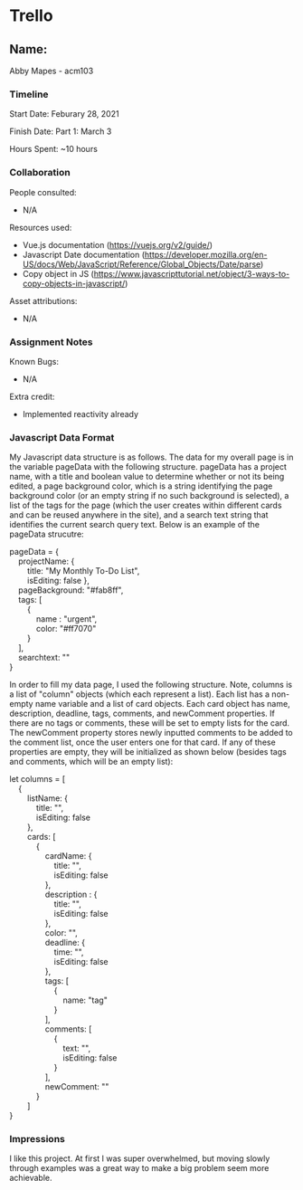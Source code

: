 # Trello

## Name: 
Abby Mapes - acm103

### Timeline

Start Date: Feburary 28, 2021

Finish Date: Part 1: March 3

Hours Spent: ~10 hours


### Collaboration

People consulted:
- N/A

Resources used:
- Vue.js documentation (https://vuejs.org/v2/guide/)
- Javascript Date documentation (https://developer.mozilla.org/en-US/docs/Web/JavaScript/Reference/Global_Objects/Date/parse)
- Copy object in JS (https://www.javascripttutorial.net/object/3-ways-to-copy-objects-in-javascript/)

Asset attributions:
- N/A

### Assignment Notes

Known Bugs:
- N/A

Extra credit:
- Implemented reactivity already 

### Javascript Data Format

My Javascript data structure is as follows. The data for my overall page is in the variable pageData with the following structure. pageData has a project name, with a title and boolean value to determine whether or not its being edited, a page background color, which is a string identifying the page background color (or an empty string if no such background is selected), a list of the tags for the page (which the user creates within different cards and can be reused anywhere in the site), and a search text string that identifies the current search query text. Below is an example of the pageData strucutre: 

pageData = {\
&nbsp;&nbsp;&nbsp;&nbsp;projectName: {\
&nbsp;&nbsp;&nbsp;&nbsp;&nbsp;&nbsp;&nbsp;&nbsp;title: "My Monthly To-Do List",\
&nbsp;&nbsp;&nbsp;&nbsp;&nbsp;&nbsp;&nbsp;&nbsp;isEditing: false },\
&nbsp;&nbsp;&nbsp;&nbsp;pageBackground: "#fab8ff",\
&nbsp;&nbsp;&nbsp;&nbsp;tags: [\
&nbsp;&nbsp;&nbsp;&nbsp;&nbsp;&nbsp;&nbsp;&nbsp;{\
&nbsp;&nbsp;&nbsp;&nbsp;&nbsp;&nbsp;&nbsp;&nbsp;&nbsp;&nbsp;&nbsp;&nbsp;name : "urgent",\
&nbsp;&nbsp;&nbsp;&nbsp;&nbsp;&nbsp;&nbsp;&nbsp;&nbsp;&nbsp;&nbsp;&nbsp;color: "#ff7070"\
&nbsp;&nbsp;&nbsp;&nbsp;&nbsp;&nbsp;&nbsp;&nbsp;}\
&nbsp;&nbsp;&nbsp;&nbsp;],\
&nbsp;&nbsp;&nbsp;&nbsp;searchtext: ""\
 }

In order to fill my data page, I used the following structure. Note, columns is a list of "column" objects (which each represent a list). Each list has a non-empty name variable and a list of card objects. Each card object has name, description, deadline, tags, comments, and newComment properties. If there are no tags or comments, these will be set to empty lists for the card. The newComment property stores newly inputted comments to be added to the comment list, once the user enters one for that card. If any of these properties are empty, they will be initialized as shown below (besides tags and comments, which will be an empty list):

let columns = [\
&nbsp;&nbsp;&nbsp;&nbsp;{\
&nbsp;&nbsp;&nbsp;&nbsp;&nbsp;&nbsp;&nbsp;&nbsp;listName: {\
&nbsp;&nbsp;&nbsp;&nbsp;&nbsp;&nbsp;&nbsp;&nbsp;&nbsp;&nbsp;&nbsp;&nbsp;title: "",\
&nbsp;&nbsp;&nbsp;&nbsp;&nbsp;&nbsp;&nbsp;&nbsp;&nbsp;&nbsp;&nbsp;&nbsp;isEditing: false\
&nbsp;&nbsp;&nbsp;&nbsp;&nbsp;&nbsp;&nbsp;&nbsp;},\
&nbsp;&nbsp;&nbsp;&nbsp;&nbsp;&nbsp;&nbsp;&nbsp;cards: [\
&nbsp;&nbsp;&nbsp;&nbsp;&nbsp;&nbsp;&nbsp;&nbsp;&nbsp;&nbsp;&nbsp;&nbsp;{\
&nbsp;&nbsp;&nbsp;&nbsp;&nbsp;&nbsp;&nbsp;&nbsp;&nbsp;&nbsp;&nbsp;&nbsp;&nbsp;&nbsp;&nbsp;&nbsp;cardName: {\
&nbsp;&nbsp;&nbsp;&nbsp;&nbsp;&nbsp;&nbsp;&nbsp;&nbsp;&nbsp;&nbsp;&nbsp;&nbsp;&nbsp;&nbsp;&nbsp;&nbsp;&nbsp;&nbsp;&nbsp;title: "",\
&nbsp;&nbsp;&nbsp;&nbsp;&nbsp;&nbsp;&nbsp;&nbsp;&nbsp;&nbsp;&nbsp;&nbsp;&nbsp;&nbsp;&nbsp;&nbsp;&nbsp;&nbsp;&nbsp;&nbsp;isEditing: false\
&nbsp;&nbsp;&nbsp;&nbsp;&nbsp;&nbsp;&nbsp;&nbsp;&nbsp;&nbsp;&nbsp;&nbsp;&nbsp;&nbsp;&nbsp;&nbsp;},\
&nbsp;&nbsp;&nbsp;&nbsp;&nbsp;&nbsp;&nbsp;&nbsp;&nbsp;&nbsp;&nbsp;&nbsp;&nbsp;&nbsp;&nbsp;&nbsp;description : {\
&nbsp;&nbsp;&nbsp;&nbsp;&nbsp;&nbsp;&nbsp;&nbsp;&nbsp;&nbsp;&nbsp;&nbsp;&nbsp;&nbsp;&nbsp;&nbsp;&nbsp;&nbsp;&nbsp;&nbsp;title: "",\
&nbsp;&nbsp;&nbsp;&nbsp;&nbsp;&nbsp;&nbsp;&nbsp;&nbsp;&nbsp;&nbsp;&nbsp;&nbsp;&nbsp;&nbsp;&nbsp;&nbsp;&nbsp;&nbsp;&nbsp;isEditing: false \
&nbsp;&nbsp;&nbsp;&nbsp;&nbsp;&nbsp;&nbsp;&nbsp;&nbsp;&nbsp;&nbsp;&nbsp;&nbsp;&nbsp;&nbsp;&nbsp;},\
&nbsp;&nbsp;&nbsp;&nbsp;&nbsp;&nbsp;&nbsp;&nbsp;&nbsp;&nbsp;&nbsp;&nbsp;&nbsp;&nbsp;&nbsp;&nbsp;color: "",\
&nbsp;&nbsp;&nbsp;&nbsp;&nbsp;&nbsp;&nbsp;&nbsp;&nbsp;&nbsp;&nbsp;&nbsp;&nbsp;&nbsp;&nbsp;&nbsp;deadline: {\
&nbsp;&nbsp;&nbsp;&nbsp;&nbsp;&nbsp;&nbsp;&nbsp;&nbsp;&nbsp;&nbsp;&nbsp;&nbsp;&nbsp;&nbsp;&nbsp;&nbsp;&nbsp;&nbsp;&nbsp;time: "",\
&nbsp;&nbsp;&nbsp;&nbsp;&nbsp;&nbsp;&nbsp;&nbsp;&nbsp;&nbsp;&nbsp;&nbsp;&nbsp;&nbsp;&nbsp;&nbsp;&nbsp;&nbsp;&nbsp;&nbsp;isEditing: false \
&nbsp;&nbsp;&nbsp;&nbsp;&nbsp;&nbsp;&nbsp;&nbsp;&nbsp;&nbsp;&nbsp;&nbsp;&nbsp;&nbsp;&nbsp;&nbsp;},\
&nbsp;&nbsp;&nbsp;&nbsp;&nbsp;&nbsp;&nbsp;&nbsp;&nbsp;&nbsp;&nbsp;&nbsp;&nbsp;&nbsp;&nbsp;&nbsp;tags: [\
&nbsp;&nbsp;&nbsp;&nbsp;&nbsp;&nbsp;&nbsp;&nbsp;&nbsp;&nbsp;&nbsp;&nbsp;&nbsp;&nbsp;&nbsp;&nbsp;&nbsp;&nbsp;&nbsp;&nbsp;{\
&nbsp;&nbsp;&nbsp;&nbsp;&nbsp;&nbsp;&nbsp;&nbsp;&nbsp;&nbsp;&nbsp;&nbsp;&nbsp;&nbsp;&nbsp;&nbsp;&nbsp;&nbsp;&nbsp;&nbsp;&nbsp;&nbsp;&nbsp;&nbsp;name: "tag"\
&nbsp;&nbsp;&nbsp;&nbsp;&nbsp;&nbsp;&nbsp;&nbsp;&nbsp;&nbsp;&nbsp;&nbsp;&nbsp;&nbsp;&nbsp;&nbsp;&nbsp;&nbsp;&nbsp;&nbsp;}\
&nbsp;&nbsp;&nbsp;&nbsp;&nbsp;&nbsp;&nbsp;&nbsp;&nbsp;&nbsp;&nbsp;&nbsp;&nbsp;&nbsp;&nbsp;&nbsp;],\
&nbsp;&nbsp;&nbsp;&nbsp;&nbsp;&nbsp;&nbsp;&nbsp;&nbsp;&nbsp;&nbsp;&nbsp;&nbsp;&nbsp;&nbsp;&nbsp;comments: [ \
&nbsp;&nbsp;&nbsp;&nbsp;&nbsp;&nbsp;&nbsp;&nbsp;&nbsp;&nbsp;&nbsp;&nbsp;&nbsp;&nbsp;&nbsp;&nbsp;&nbsp;&nbsp;&nbsp;&nbsp;{\
&nbsp;&nbsp;&nbsp;&nbsp;&nbsp;&nbsp;&nbsp;&nbsp;&nbsp;&nbsp;&nbsp;&nbsp;&nbsp;&nbsp;&nbsp;&nbsp;&nbsp;&nbsp;&nbsp;&nbsp;&nbsp;&nbsp;&nbsp;&nbsp;text: "",\
&nbsp;&nbsp;&nbsp;&nbsp;&nbsp;&nbsp;&nbsp;&nbsp;&nbsp;&nbsp;&nbsp;&nbsp;&nbsp;&nbsp;&nbsp;&nbsp;&nbsp;&nbsp;&nbsp;&nbsp;&nbsp;&nbsp;&nbsp;&nbsp;isEditing: false\
&nbsp;&nbsp;&nbsp;&nbsp;&nbsp;&nbsp;&nbsp;&nbsp;&nbsp;&nbsp;&nbsp;&nbsp;&nbsp;&nbsp;&nbsp;&nbsp;&nbsp;&nbsp;&nbsp;&nbsp;}\
&nbsp;&nbsp;&nbsp;&nbsp;&nbsp;&nbsp;&nbsp;&nbsp;&nbsp;&nbsp;&nbsp;&nbsp;&nbsp;&nbsp;&nbsp;&nbsp;], \
&nbsp;&nbsp;&nbsp;&nbsp;&nbsp;&nbsp;&nbsp;&nbsp;&nbsp;&nbsp;&nbsp;&nbsp;&nbsp;&nbsp;&nbsp;&nbsp;newComment: ""\
&nbsp;&nbsp;&nbsp;&nbsp;&nbsp;&nbsp;&nbsp;&nbsp;&nbsp;&nbsp;&nbsp;&nbsp;}\
&nbsp;&nbsp;&nbsp;&nbsp;&nbsp;&nbsp;&nbsp;&nbsp;]\
    }

### Impressions

I like this project. At first I was super overwhelmed, but moving slowly through examples was a great way to make a big problem seem more achievable. 